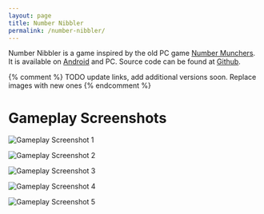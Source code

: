 ```yaml
---
layout: page
title: Number Nibbler
permalink: /number-nibbler/
---
```


Number Nibbler is a game inspired by the old PC game [Number Munchers](https://en.wikipedia.org/wiki/Munchers#Number_Munchers). It is available on [Android](https://play.google.com/store/apps/details?id=com.david1socha.numbernibbler) and PC. Source code can be found at [Github](https://github.com/David1Socha/number-nibbler).

{% comment %}
TODO update links, add additional versions soon. Replace images with new ones
{% endcomment %}

# Gameplay Screenshots
![Gameplay Screenshot 1](../assets/numbernibbler-screen-1.png)

![Gameplay Screenshot 2](../assets/numbernibbler-screen-2.png)

![Gameplay Screenshot 3](../assets/numbernibbler-screen-3.png)

![Gameplay Screenshot 4](../assets/numbernibbler-screen-4.png)

![Gameplay Screenshot 5](../assets/numbernibbler-screen-5.png)